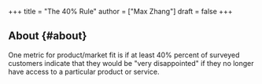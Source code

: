 +++
title = "The 40% Rule"
author = ["Max Zhang"]
draft = false
+++

## About {#about}

One metric for product/market fit is if at least 40% percent of surveyed
customers indicate that they would be "very disappointed" if they no longer have
access to a particular product or service.